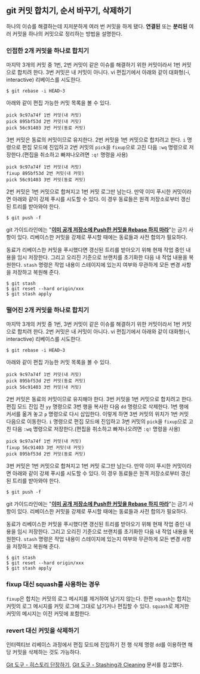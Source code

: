 ## git 커밋 합치기, 순서 바꾸기, 삭제하기

하나의 이슈를 해결하는데 지저분하게 여러 번 커밋을 하게 됐다. **연결된** 또는 **분리된** 여러 커밋을 하나의 커밋으로 정리하는 방법을 설명한다.



### 인접한 2개 커밋을 하나로 합치기

마지막 3개의 커밋 중 1번, 2번 커밋이 같은 이슈를 해결하기 위한 커밋이라서 1번 커밋으로 합치려 한다. 3번 커밋은 내 커밋이 아니다. vi 편집기에서 아래와 같이 대화형(-i, interactive) 리베이스를 시도한다.

```
$ git rebase -i HEAD~3
```

아래와 같이 편집 가능한 커밋 목록을 볼 수 있다.

```
pick 9c97a74f 1번 커밋(내 커밋)
pick 895bf53d 2번 커밋(내 커밋)
pick 56c91403 3번 커밋(동료 커밋)
```

3번 커밋은 동료의 커밋이므로 유지한다. 2번 커밋을 1번 커밋으로 합치려고 한다. `i` 명령으로 편집 모드에 진입하고 2번 커밋의 `pick`을 `fixup`으로 고친 다음 `:wq` 명령으로 저장한다.(편집을 취소하고 빠져나오려면 `:q!` 명령을 사용)

```
pick 9c97a74f 1번 커밋(내 커밋)
fixup 895bf53d 2번 커밋(내 커밋)
pick 56c91403 3번 커밋(동료 커밋)
```

2번 커밋은 1번 커밋으로 합쳐지고 1번 커밋 로그만 남는다. 만약 이미 푸시한 커밋이라면 아래와 같이 강제 푸시를 시도할 수 있다. 이 경우 동료들은 원격 저장소로부터 갱신된 트리를 받아와야 한다.

```
$ git push -f
```

git 가이드라인에는 "**[이미 공개 저장소에 Push한 커밋을 Rebase 하지 마라](https://git-scm.com/book/ko/v2/Git-%EB%B8%8C%EB%9E%9C%EC%B9%98-Rebase-%ED%95%98%EA%B8%B0#_rebase_peril)**"는 금기 사항이 있다. 리베이스한 커밋을 강제로 푸시할 때에는 동료들과 사전 합의가 필요하다.

동료가 리베이스한 커밋을 푸시했다면 갱신된 트리를 받아오기 위해 현재 작업 중인 내용을 임시 저장한다. 그리고 오리진 기준으로 브랜치를 초기화한 다음 내 작업 내용을 복원한다. `stash` 명령은 작업 내용이 스테이지에 있는지 여부와 무관하게 모든 변경 사항을 저장하고 복원해 준다.

```
$ git stash
$ git reset --hard origin/xxx
$ git stash apply
```



### 떨어진 2개 커밋을 하나로 합치기

마지막 3개의 커밋 중 1번, 3번 커밋이 같은 이슈를 해결하기 위한 커밋이라서 1번 커밋으로 합치려 한다. 2번 커밋은 내 커밋이 아니다. vi 편집기에서 아래와 같이 대화형(-i, interactive) 리베이스를 시도한다.

```
$ git rebase -i HEAD~3
```

아래와 같이 편집 가능한 커밋 목록을 볼 수 있다.

```
pick 9c97a74f 1번 커밋(내 커밋)
pick 895bf53d 2번 커밋(동료 커밋)
pick 56c91403 3번 커밋(내 커밋)
```

2번 커밋은 동료의 커밋이므로 유지해야 한다. 3번 커밋을 1번 커밋으로 합치려고 한다. 편집 모드 진입 전 `yy` 명령으로 3번 행을 복사한 다음 `dd` 명령으로 삭제한다. 1번 행에 커서를 옮겨 놓고 `p` 명령으로 다시 삽입한다. 이렇게 하면 3번 커밋의 위치가 1번 커밋 다음으로 이동한다. `i` 명령으로 편집 모드에 진입하고 3번 커밋의 `pick`을 `fixup`으로 고친 다음 `:wq` 명령으로 저장한다.(편집을 취소하고 빠져나오려면 `:q!` 명령을 사용)

```
pick 9c97a74f 1번 커밋(내 커밋)
fixup 56c91403 3번 커밋(내 커밋)
pick 895bf53d 2번 커밋(동료 커밋)
```

3번 커밋은 1번 커밋으로 합쳐지고 1번 커밋 로그만 남는다. 만약 이미 푸시한 커밋이라면 아래와 같이 강제 푸시를 시도할 수 있다. 이 경우 동료들은 원격 저장소로부터 갱신된 트리를 받아와야 한다.

```
$ git push -f
```

git 가이드라인에는 "**[이미 공개 저장소에 Push한 커밋을 Rebase 하지 마라](https://git-scm.com/book/ko/v2/Git-%EB%B8%8C%EB%9E%9C%EC%B9%98-Rebase-%ED%95%98%EA%B8%B0#_rebase_peril)**"는 금기 사항이 있다. 리베이스한 커밋을 강제로 푸시할 때에는 동료들과 사전 합의가 필요하다.

동료가 리베이스한 커밋을 푸시했다면 갱신된 트리를 받아오기 위해 현재 작업 중인 내용을 임시 저장한다. 그리고 오리진 기준으로 브랜치를 초기화한 다음 내 작업 내용을 복원한다. `stash` 명령은 작업 내용이 스테이지에 있는지 여부와 무관하게 모든 변경 사항을 저장하고 복원해 준다.

```
$ git stash
$ git reset --hard origin/xxx
$ git stash apply
```



### fixup 대신 squash를 사용하는 경우

`fixup`은 합치는 커밋의 로그 메시지를 제거하여 남기지 않는다. 한편 `squash`는 합치는 커밋의 로그 메시지를 커밋 로그에 그대로 남기거나 편집할 수 있다. `squash`로 제거한 커밋의 메시지는 이전 커밋에 포함한다.



### revert 대신 커밋을 삭제하기
인터렉티브 리베이스 과정에서 편집 모드에 진입하기 전 행 삭제 명령 `dd`를 이용하면 해당 커밋을 삭제하는 것도 가능하다.




[Git 도구 - 히스토리 단장하기](https://git-scm.com/book/ko/v2/Git-%EB%8F%84%EA%B5%AC-%ED%9E%88%EC%8A%A4%ED%86%A0%EB%A6%AC-%EB%8B%A8%EC%9E%A5%ED%95%98%EA%B8%B0), [Git 도구 - Stashing과 Cleaning](https://git-scm.com/book/ko/v2/Git-%EB%8F%84%EA%B5%AC-Stashing%EA%B3%BC-Cleaning) 문서를 참고했다.
